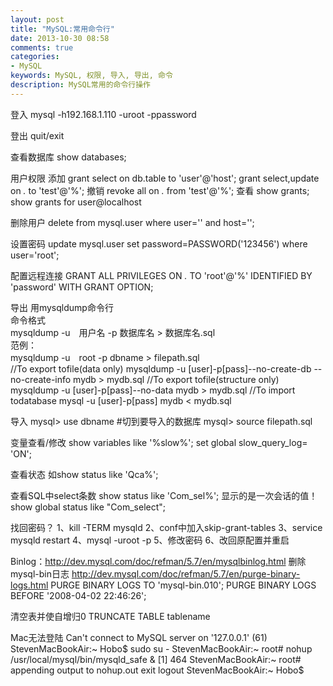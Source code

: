 ```yaml
---
layout: post
title: "MySQL:常用命令行"
date: 2013-10-30 08:58
comments: true
categories: 
- MySQL
keywords: MySQL, 权限, 导入, 导出, 命令
description: MySQL常用的命令行操作
---
```


登入
mysql -h192.168.1.110  -uroot -ppassword
 
登出
quit/exit
 
查看数据库
show databases;
 
用户权限
添加
grant select on db.table to 'user'@'host';
grant select,update on *.* to 'test'@'%';
撤销
revoke all on *.* from 'test'@'%';
查看
show grants;
show grants for user@localhost
 
删除用户
delete from mysql.user where user='' and host='';
 
设置密码
update mysql.user set password=PASSWORD('123456') where user='root';
 
配置远程连接
GRANT ALL PRIVILEGES ON *.* TO 'root'@'%' IDENTIFIED BY 'password' WITH GRANT OPTION; 
 
导出
用mysqldump命令行  
命令格式  
mysqldump -u　用户名 -p 数据库名 > 数据库名.sql  
范例：  
mysqldump -u　root -p dbname > filepath.sql  
//To export tofile(data only)
mysqldump -u [user]-p[pass]--no-create-db --no-create-info mydb > mydb.sql
//To export tofile(structure only)
mysqldump -u [user]-p[pass]--no-data mydb > mydb.sql
//To import todatabase
mysql -u [user]-p[pass] mydb < mydb.sql
 
 
导入
mysql> use dbname             #切到要导入的数据库
mysql> source filepath.sql
 
变量查看/修改
show variables like '%slow%';
set global slow_query_log= 'ON';
 
查看状态
如show status like 'Qca%';
 
查看SQL中select条数
show status like 'Com_sel%'; 显示的是一次会话的值！
show global status like "Com_select";
 
 找回密码？
1、kill -TERM mysqld
2、conf中加入skip-grant-tables
3、service mysqld restart
4、mysql -uroot -p
5、修改密码
6、改回原配置并重启
 
Binlog：http://dev.mysql.com/doc/refman/5.7/en/mysqlbinlog.html
删除mysql-bin日志
http://dev.mysql.com/doc/refman/5.7/en/purge-binary-logs.html
PURGE BINARY LOGS TO 'mysql-bin.010';
PURGE BINARY LOGS BEFORE '2008-04-02 22:46:26';
 
清空表并使自增归0
TRUNCATE TABLE tablename
 
Mac无法登陆
Can't connect to MySQL server on '127.0.0.1' (61)
StevenMacBookAir:~ Hobo$ sudo su -
StevenMacBookAir:~ root# nohup /usr/local/mysql/bin/mysqld_safe &
[1] 464
StevenMacBookAir:~ root# appending output to nohup.out
exit
logout
StevenMacBookAir:~ Hobo$ 